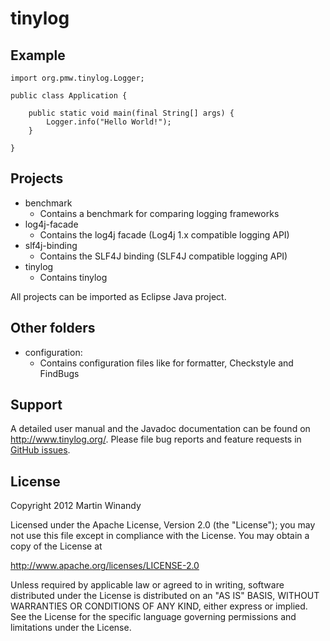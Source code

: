 tinylog
=======

Example
-------

    import org.pmw.tinylog.Logger;
    
    public class Application {
    
        public static void main(final String[] args) {
            Logger.info("Hello World!");
        }
    
    }

Projects
--------

* benchmark
  * Contains a benchmark for comparing logging frameworks
* log4j-facade
  * Contains the log4j facade (Log4j 1.x compatible logging API)
* slf4j-binding
  * Contains the SLF4J binding (SLF4J compatible logging API)
* tinylog
  * Contains tinylog
  
All projects can be imported as Eclipse Java project.

Other folders
-------------

* configuration:
  * Contains configuration files like for formatter, Checkstyle and FindBugs

Support
-------

A detailed user manual and the Javadoc documentation can be found on http://www.tinylog.org/. Please file bug reports and feature requests in [GitHub issues](https://github.com/pmwmedia/tinylog/issues).

License
-------

Copyright 2012 Martin Winandy

Licensed under the Apache License, Version 2.0 (the "License"); you may not use this file except in compliance with the License. You may obtain a copy of the License at

http://www.apache.org/licenses/LICENSE-2.0

Unless required by applicable law or agreed to in writing, software distributed under the License is distributed on an "AS IS" BASIS, WITHOUT WARRANTIES OR CONDITIONS OF ANY KIND, either express or implied. See the License for the specific language governing permissions and limitations under the License.